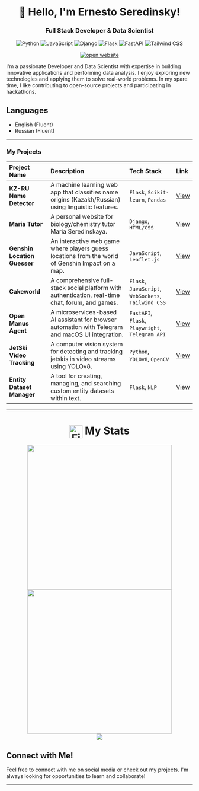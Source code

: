 <div align="center">
<h1>👋 Hello, I'm Ernesto Seredinsky!</h1>
<h3>Full Stack Developer & Data Scientist</h3>

![Python](https://img.shields.io/badge/Python-3776AB?style=flat-square&logo=python&logoColor=white)
![JavaScript](https://img.shields.io/badge/JavaScript-F7DF1E?style=flat-square&logo=javascript&logoColor=black)
![Django](https://img.shields.io/badge/Django-092E20?style=flat-square&logo=django&logoColor=white)
![Flask](https://img.shields.io/badge/Flask-000000?style=flat-square&logo=flask&logoColor=white)
![FastAPI](https://img.shields.io/badge/FastAPI-009688?style=flat-square&logo=fastapi&logoColor=white)
![Tailwind CSS](https://img.shields.io/badge/Tailwind_CSS-38B2AC?style=flat-square&logo=tailwind-css&logoColor=white)

  <a href="https://ernestoseredinsky.pythonanywhere.com/">
    <img src="https://img.shields.io/badge/||_‎_‎_‎_‎_OPEN WEBSITE_‎_‎_‎_‎||-0969DA?style=for-the-badge&logoColor=white" alt="open website">
  </a>
</div>

I'm a passionate Developer and Data Scientist with expertise in building innovative applications and performing data analysis. I enjoy exploring new technologies and applying them to solve real-world problems. In my spare time, I like contributing to open-source projects and participating in hackathons.

## Languages
- English (Fluent)
- Russian (Fluent)

---

### My Projects
| Project Name | Description | Tech Stack | Link |
| :--- | :--- | :--- | :--- |
| **KZ-RU Name Detector** | A machine learning web app that classifies name origins (Kazakh/Russian) using linguistic features. | `Flask`, `Scikit-learn`, `Pandas` | [View](https://github.com/ErnestoAizenberg/kz-ru-name-detector) |
| **Maria Tutor** | A personal website for biology/chemistry tutor Maria Seredinskaya. | `Django`, `HTML/CSS` | [View](https://github.com/ErnestoAizenberg/maria-tutor) |
| **Genshin Location Guesser** | An interactive web game where players guess locations from the world of Genshin Impact on a map. | `JavaScript`, `Leaflet.js` | [View](https://github.com/ErnestoAizenberg/Genshin-Location-Guesser) |
| **Cakeworld** | A comprehensive full-stack social platform with authentication, real-time chat, forum, and games. | `Flask`, `JavaScript`, `WebSockets`, `Tailwind CSS` | [View](https://github.com/ErnestoAizenberg/cakeworld) |
| **Open Manus Agent** | A microservices-based AI assistant for browser automation with Telegram and macOS UI integration. | `FastAPI`, `Flask`, `Playwright`, `Telegram API` | [View](https://github.com/ErnestoAizenberg/open-manus-agent) |
| **JetSki Video Tracking** | A computer vision system for detecting and tracking jetskis in video streams using YOLOv8. | `Python`, `YOLOv8`, `OpenCV` | [View](https://github.com/ErnestoAizenberg/jetski-tracker) |
| **Entity Dataset Manager** | A tool for creating, managing, and searching custom entity datasets within text. | `Flask`, `NLP` | [View](https://github.com/ErnestoAizenberg/entsearch) |

---

<h1 align="center" style="border-bottom: 0 !important;">
  <img src="https://raw.githubusercontent.com/Tarikul-Islam-Anik/Animated-Fluent-Emojis/master/Emojis/Travel%20and%20places/Fire.png" alt="Fire" width="35" height="35" style="vertical-align: middle !important;" />
  My Stats
</h1>

<div align="center">
  <img width="390" src="https://github-readme-streak-stats.herokuapp.com?user=ErnestoAizenberg&theme=dark&border_radius=10" />
  <img width="390" src="https://github-readme-stats.vercel.app/api?username=ErnestoAizenberg&show_icons=true&theme=vision-friendly-dark&border_radius=10" />
  <br/>
  <img src="https://github-readme-stats.vercel.app/api/top-langs/?username=ErnestoAizenberg&layout=compact&theme=vision-friendly-dark&border_radius=10&card_width=360" />
</div>

## Connect with Me!
Feel free to connect with me on social media or check out my projects. I'm always looking for opportunities to learn and collaborate! 

---
